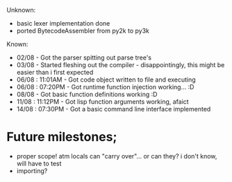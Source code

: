 Unknown:
 - basic lexer implementation done
 - ported BytecodeAssembler from py2k to py3k


Known:
 - 02/08           - Got the parser spitting out parse tree's
 - 03/08           - Started fleshing out the compiler - disappointingly, this might be easier than i first expected
 - 06/08 : 11:01AM - Got code object written to file and executing
 - 06/08 : 07:20PM - Got runtime function injection working... :D
 - 08/08           - Got basic function definitions working :D
 - 11/08 : 11:12PM - Got lisp function arguments working, afaict
 - 14/08 : 07:30PM - Got a basic command line interface implemented

# Future milestones;
 * proper scope! atm locals can "carry over"... or can they? i don't know, will have to test
 * importing?
